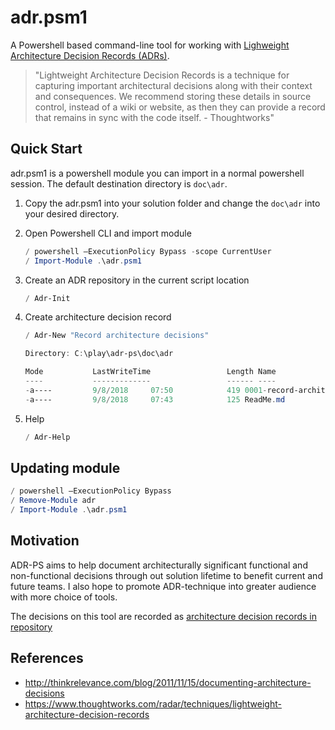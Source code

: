 # adr.psm1

A Powershell based command-line tool for working with [Lighweight Architecture Decision Records (ADRs)](http://thinkrelevance.com/blog/2011/11/15/documenting-architecture-decisions).

>"Lightweight Architecture Decision Records is a technique for capturing important architectural decisions along with their context and consequences. We recommend storing these details in source control, instead of a wiki or website, as then they can provide a record that remains in sync with the code itself. - Thoughtworks"

## Quick Start

adr.psm1 is a powershell module you can import in a normal powershell session. The default destination directory is `doc\adr`.

1. Copy the adr.psm1 into your solution folder and change the `doc\adr` into your desired directory.
2. Open Powershell CLI and import module

	```powershell
	/ powershell –ExecutionPolicy Bypass -scope CurrentUser
	/ Import-Module .\adr.psm1
	```
3. Create an ADR repository in the current script location
	```powershell
	/ Adr-Init
	```	
4. Create architecture decision record
	```powershell
	/ Adr-New "Record architecture decisions"	
	```
	
	```powershell
	Directory: C:\play\adr-ps\doc\adr

	Mode           LastWriteTime         	     Length Name
	----           -------------         	     ------ ----
	-a----         9/8/2018     07:50            419 0001-record-architecture-decisions.md
	-a----         9/8/2018     07:43            125 ReadMe.md	
	```
5. Help
	```powershell
	/ Adr-Help
	```

## Updating module

```powershell
/ powershell –ExecutionPolicy Bypass
/ Remove-Module adr
/ Import-Module .\adr.psm1
```

## Motivation

ADR-PS aims to help document architecturally significant functional and non-functional decisions through out solution lifetime to benefit current and future teams. I also hope to promote ADR-technique into greater audience with more choice of tools.

The decisions on this tool are recorded as [architecture decision records in repository](https://github.com/rdagumampan/adr-ps/tree/master/doc/adr)

## References

- http://thinkrelevance.com/blog/2011/11/15/documenting-architecture-decisions
- https://www.thoughtworks.com/radar/techniques/lightweight-architecture-decision-records